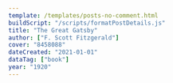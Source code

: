 ```yaml
---
template: /templates/posts-no-comment.html
buildScript: "/scripts/formatPostDetails.js"
title: "The Great Gatsby"
author: ["F. Scott Fitzgerald"]
cover: "8458088"
dateCreated: "2021-01-01"
dataTag: ["book"]
year: "1920"
---
```

